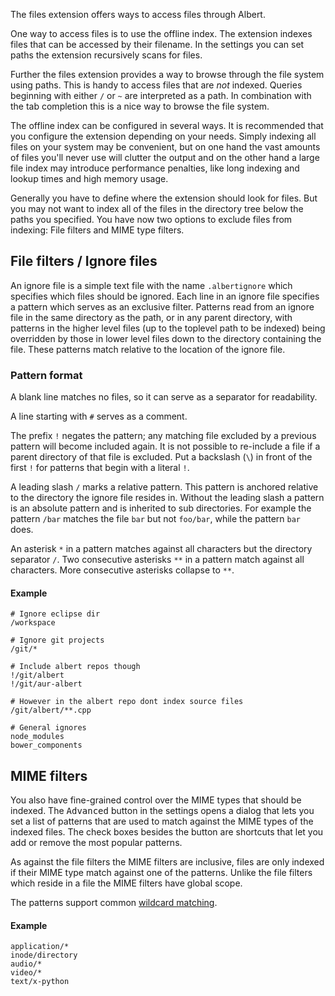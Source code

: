 The files extension offers ways to access files through Albert.

One way to access files is to use the offline index. The extension indexes files that can be accessed by their filename. In the settings you can set paths the extension recursively scans for files.

Further the files extension provides a way to browse through the file system using paths. This is handy to access files that are _not_ indexed. Queries beginning with either `/` or `~` are interpreted as a path. In combination with the tab completion this is a nice way to browse the file system.

The offline index can be configured in several ways. It is recommended that you configure the extension depending on your needs. Simply indexing all files on your system may be convenient, but on one hand the vast amounts of files you'll never use will clutter the output and on the other hand a large file index may introduce performance penalties, like long indexing and lookup times and high memory usage.

Generally you have to define where the extension should look for files. But you may not want to index all of the files in the directory tree below the paths you specified. You have now two options to exclude files from indexing: File filters and MIME type filters.

## File filters / Ignore files

An ignore file is a simple text file with the name `.albertignore` which specifies which files should be ignored. Each line in an ignore file specifies a pattern which serves as an exclusive filter. Patterns read from an ignore file in the same directory as the path, or in any parent directory, with patterns in the higher level files (up to the toplevel path to be indexed) being overridden by those in lower level files down to the directory containing the file. These patterns match relative to the location of the ignore file.

### Pattern format

A blank line matches no files, so it can serve as a separator for readability.

A line starting with `#` serves as a comment.

The prefix `!`  negates the pattern; any matching file excluded by a previous pattern will become included again. It is not possible to re-include a file if a parent directory of that file is excluded. Put a backslash (`\`) in front of the first `!` for patterns that begin with a literal `!`.

A leading slash `/` marks a relative pattern. This pattern is anchored relative to the directory the ignore file resides in. Without the leading slash a pattern is an absolute pattern and is inherited to sub directories. For example the pattern `/bar` matches the file `bar` but not `foo/bar`, while the pattern `bar` does.

An asterisk `*` in a pattern matches against all characters but the directory separator `/`. Two consecutive asterisks `**` in a pattern match against all characters. More consecutive asterisks collapse to `**`.

#### Example

```
# Ignore eclipse dir
/workspace

# Ignore git projects
/git/*

# Include albert repos though
!/git/albert
!/git/aur-albert

# However in the albert repo dont index source files
/git/albert/**.cpp

# General ignores
node_modules
bower_components
```

## MIME filters

You also have fine-grained control over the MIME types that should be indexed. The <kbd>Advanced</kbd> button in the settings opens a dialog that lets you set a list of patterns that are used to match against the MIME types of the indexed files. The check boxes besides the button are shortcuts that let you add or remove the most popular patterns.

As against the file filters the MIME filters are inclusive, files are only indexed if their MIME type match against one of the patterns. Unlike the file filters which reside in a file the MIME filters have global scope.

The patterns support common [wildcard matching](http://doc.qt.io/qt-5/qregexp.html#wildcard-matching).

#### Example

```
application/*
inode/directory
audio/*
video/*
text/x-python
```

